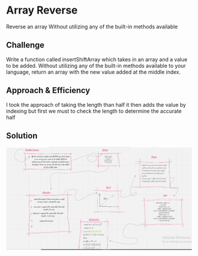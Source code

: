 # Array Reverse

Reverse an array Without utilizing any of the built-in methods available 

## Challenge

Write a function called insertShiftArray which takes in an array and a value to be added. Without utilizing any of the built-in methods available to your language, return an array with the new value added at the middle index.

## Approach & Efficiency
I took the approach of taking the length than half it then adds the value by indexing but first we must to check the length to determine the accurate half


## Solution

![whiteboard](../assest/shift-array.png)
